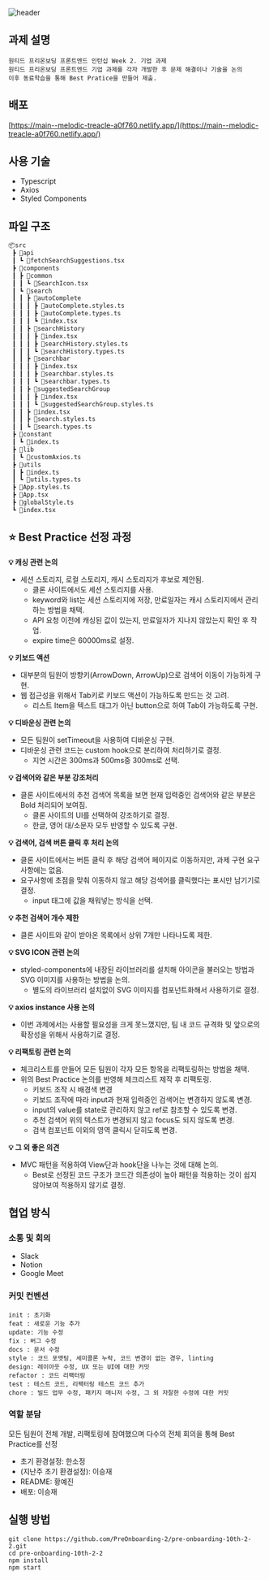 ![header](https://capsule-render.vercel.app/api?type=Rounded&color=auto&height=150&section=header&text=wanted-pre-onboarding-frontend&fontSize=40)

## 과제 설명

```
원티드 프리온보딩 프론트엔드 인턴십 Week 2. 기업 과제
원티드 프리온보딩 프론트엔드 기업 과제를 각자 개발한 후 문제 해결이나 기술을 논의
이후 동료학습을 통해 Best Pratice을 만들어 제출.
```

## 배포

[https://main--melodic-treacle-a0f760.netlify.app/](https://main--melodic-treacle-a0f760.netlify.app/)

## 사용 기술

- Typescript
- Axios
- Styled Components

## 파일 구조

```bash
📦src
 ┣ 📂api
 ┃ ┗ 📜fetchSearchSuggestions.tsx
 ┣ 📂components
 ┃ ┣ 📂common
 ┃ ┃ ┗ 📜SearchIcon.tsx
 ┃ ┗ 📂search
 ┃ ┃ ┣ 📂autoComplete
 ┃ ┃ ┃ ┣ 📜autoComplete.styles.ts
 ┃ ┃ ┃ ┣ 📜autoComplete.types.ts
 ┃ ┃ ┃ ┗ 📜index.tsx
 ┃ ┃ ┣ 📂searchHistory
 ┃ ┃ ┃ ┣ 📜index.tsx
 ┃ ┃ ┃ ┣ 📜searchHistory.styles.ts
 ┃ ┃ ┃ ┗ 📜searchHistory.types.ts
 ┃ ┃ ┣ 📂searchbar
 ┃ ┃ ┃ ┣ 📜index.tsx
 ┃ ┃ ┃ ┣ 📜searchbar.styles.ts
 ┃ ┃ ┃ ┗ 📜searchbar.types.ts
 ┃ ┃ ┣ 📂suggestedSearchGroup
 ┃ ┃ ┃ ┣ 📜index.tsx
 ┃ ┃ ┃ ┗ 📜suggestedSearchGroup.styles.ts
 ┃ ┃ ┣ 📜index.tsx
 ┃ ┃ ┣ 📜search.styles.ts
 ┃ ┃ ┗ 📜search.types.ts
 ┣ 📂constant
 ┃ ┗ 📜index.ts
 ┣ 📂lib
 ┃ ┗ 📜customAxios.ts
 ┣ 📂utils
 ┃ ┣ 📜index.ts
 ┃ ┗ 📜utils.types.ts
 ┣ 📜App.styles.ts
 ┣ 📜App.tsx
 ┣ 📜globalStyle.ts
 ┗ 📜index.tsx
```

## ⭐️ Best Practice 선정 과정

**💡 캐싱 관련 논의**
- 세션 스토리지, 로컬 스토리지, 캐시 스토리지가 후보로 제안됨.
  - 클론 사이트에서도 세션 스토리지를 사용.
  - keyword와 list는 세션 스토리지에 저장, 만료일자는 캐시 스토리지에서 관리하는 방법을 채택.
  - API 요청 이전에 캐싱된 값이 있는지, 만료일자가 지나지 않았는지 확인 후 작업.
  - expire time은 60000ms로 설정.

**💡 키보드 액션**
- 대부분의 팀원이 방향키(ArrowDown, ArrowUp)으로 검색어 이동이 가능하게 구현.
- 웹 접근성을 위해서 Tab키로 키보드 액션이 가능하도록 만드는 것 고려.
  - 리스트 Item을 텍스트 태그가 아닌 button으로 하여 Tab이 가능하도록 구현.

**💡 디바운싱 관련 논의**
- 모든 팀원이 setTimeout을 사용하여 디바운싱 구현.
- 디바운싱 관련 코드는 custom hook으로 분리하여 처리하기로 결정.
  - 지연 시간은 300ms과 500ms중 300ms로 선택.

**💡 검색어와 같은 부분 강조처리**
- 클론 사이트에서의 추천 검색어 목록을 보면 현재 입력중인 검색어와 같은 부분은 Bold 처리되어 보여짐.
  - 클론 사이트의 UI를 선택하여 강조하기로 결정.
  - 한글, 영어 대/소문자 모두 반영할 수 있도록 구현.

**💡 검색어, 검색 버튼 클릭 후 처리 논의**
- 클론 사이트에서는 버튼 클릭 후 해당 검색어 페이지로 이동하지만, 과제 구현 요구사항에는 없음.
- 요구사항에 초점을 맞춰 이동하지 않고 해당 검색어를 클릭했다는 표시만 남기기로 결정.
  - input 태그에 값을 채워넣는 방식을 선택.

**💡 추천 검색어 개수 제한**
- 클론 사이트와 같이 받아온 목록에서 상위 7개만 나타나도록 제한.

**💡 SVG ICON 관련 논의**
- styled-components에 내장된 라이브러리를 설치해 아이콘을 불러오는 방법과 SVG 이미지를 사용하는 방법을 논의.
  - 별도의 라이브러리 설치없이 SVG 이미지를 컴포넌트화해서 사용하기로 결정.

**💡 axios instance 사용 논의**
- 이번 과제에서는 사용할 필요성을 크게 못느꼈지만, 팀 내 코드 규격화 및 앞으로의 확장성을 위해서 사용하기로 결정.

**💡 리팩토링 관련 논의**
- 체크리스트를 만들어 모든 팀원이 각자 모든 항목을 리팩토링하는 방법을 채택.
- 위의 Best Practice 논의를 반영해 체크리스트 제작 후 리팩토링.
  - 키보드 조작 시 배경색 변경
  - 키보드 조작에 따라 input과 현재 입력중인 검색어는 변경하지 않도록 변경.
  - input의 value를 state로 관리하지 않고 ref로 참조할 수 있도록 변경.
  - 추천 검색어 위의 텍스트가 변경되지 않고 focus도 되지 않도록 변경.
  - 검색 컴포넌트 이외의 영역 클릭시 닫히도록 변경.
  

**💡 그 외 좋은 의견**
- MVC 패턴을 적용하여 View단과 hook단을 나누는 것에 대해 논의.
  - Best로 선정된 코드 구조가 코드간 의존성이 높아 패턴을 적용하는 것이 쉽지 않아보여 적용하지 않기로 결정.


## 협업 방식

### 소통 및 회의

- Slack
- Notion
- Google Meet

### 커밋 컨벤션

```
init : 초기화
feat : 새로운 기능 추가
update: 기능 수정
fix : 버그 수정
docs : 문서 수정
style : 코드 포맷팅, 세미콜론 누락, 코드 변경이 없는 경우, linting
design: 레이아웃 수정, UX 또는 UI에 대한 커밋
refactor : 코드 리팩터링
test : 테스트 코드, 리팩터링 테스트 코드 추가
chore : 빌드 업무 수정, 패키지 매니저 수정, 그 외 자잘한 수정에 대한 커밋
```

### 역할 분담

모든 팀원이 전체 개발, 리팩토링에 참여했으며 다수의 전체 회의을 통해 Best Practice를 선정
- 초기 환경설정: 한소정
- (지난주 초기 환경설정): 이승재
- README: 황예진
- 배포: 이승재

## 실행 방법

```shell
git clone https://github.com/PreOnboarding-2/pre-onboarding-10th-2-2.git
cd pre-onboarding-10th-2-2
npm install
npm start
```
